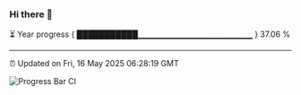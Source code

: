 ### Hi there 👋

⏳ Year progress { ███████████▁▁▁▁▁▁▁▁▁▁▁▁▁▁▁▁▁▁▁ } 37.06 %

---

⏰ Updated on Fri, 16 May 2025 06:28:19 GMT

![Progress Bar CI](https://github.com/liununu/liununu/workflows/Progress%20Bar%20CI/badge.svg)
